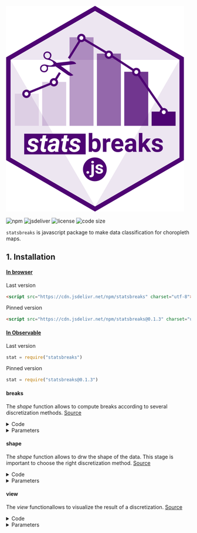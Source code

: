 
![logo](img/statsbreaks.svg)

![npm](https://img.shields.io/npm/v/statsbreaks)
![jsdeliver](https://img.shields.io/jsdelivr/npm/hw/statsbreaks)
![license](https://img.shields.io/badge/license-MIT-success)
![code size](https://img.shields.io/github/languages/code-size/neocarto/statsbreaks)

`statsbreaks` is javascript package to make data classification for choropleth maps.

## 1. Installation

#### <ins>In browser</ins>

Last version

```html
<script src="https://cdn.jsdelivr.net/npm/statsbreaks" charset="utf-8"></script>
```

Pinned version

```html
<script src="https://cdn.jsdelivr.net/npm/statsbreaks@0.1.3" charset="utf-8"></script>
```

#### <ins>In Observable</ins>

Last version

~~~js
stat = require("statsbreaks")
~~~

Pinned version

~~~js
stat = require("statsbreaks@0.1.3")
~~~

#### breaks

The *shape* function allows to compute breaks according to several discretization methods. [Source](https://github.com/neocarto/statsbreaks/blob/main/src/breaks.js)

<details><summary>Code</summary>

  ~~~js
  stat.breaks({ values: data, method: "jenks", nb: 5, precision: 0 })
  ~~~

</details>

<details><summary>Parameters</summary>

- <b>values</b>: an array of quantitative values
- <b>method</b>: method of discretization. "quantile", "q6", "equal", "jenks".
- <b>nb</b>: number of classes
- <b>precision</b> : rounding. 2 transfom 35667.877876 to 35667.87 -2 transfom 35667.877876 to 35600.

</details>

#### shape

The *shape* function allows to drw the shape of the data. This stage is important to choose the right discretization method. [Source](https://github.com/neocarto/statsbreaks/blob/main/src/shape.js)

<details><summary>Code</summary>

  ~~~js
  stat.shape(data, precision, marks, log)
  ~~~

</details>

<details><summary>Parameters</summary>

- <b>data</b>: an array of quantitative values
- <b>precision</b>: a number. Curve accuracy (default:25)
- <b>marks</b>: a boolean (default true)
- <b>log</b> : a boolen. transforms into a logarithm (default: false)

</details>

#### view

The *view* functionallows to visualize the result of a discretization. [Source](https://github.com/neocarto/statsbreaks/blob/main/src/view.js)

<details><summary>Code</summary>

  ~~~js
  stat.view(breaks, colors, data)
)
  ~~~

</details>

<details><summary>Parameters</summary>

- <b>breaks</b>: an array n breaks
- <b>colors</b>: an array of n-1 colors (optionnal)
- <b>data</b> : input data set to display ticks (optionnal)
-
</details>

